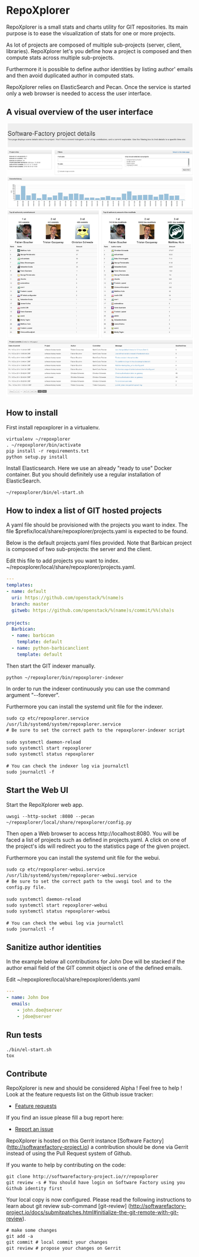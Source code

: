 # RepoXplorer

RepoXplorer is a small stats and charts utility for GIT repositories.
Its main purpose is to ease the visualization of stats for one or
more projects.

As lot of projects are composed of multiple sub-projects (server, client,
libraries). RepoXplorer let's you define how a project is composed and
then compute stats across multiple sub-projects.

Furthermore it is possible to define author identities by listing
author' emails and then avoid duplicated author in computed stats.

RepoXplorer relies on ElasticSearch and Pecan. Once the service is
started only a web browser is needed to access the user interface.

## A visual overview of the user interface

![capture 1](https://raw.githubusercontent.com/morucci/repoxplorer/master/imgs/repoxplorer.jpg)

## How to install

First install repoxplorer in a virtualenv.

```Shell
virtualenv ~/repoxplorer
. ~/repoxplorer/bin/activate
pip install -r requirements.txt
python setup.py install
```

Install Elasticsearch. Here we use an already "ready to use" Docker
container. But you should definitely use a regular installation
of ElasticSearch.

```Shell
~/repoxplorer/bin/el-start.sh
```

## How to index a list of GIT hosted projects

A yaml file should be provisioned with the projects you want to index. The
file $prefix/local/share/repoxplorer/projects.yaml is expected to be found.

Below is the default projects.yaml files provided. Note that Barbican project
is composed of two sub-projects: the server and the client.

Edit this file to add projects you want to index.
~/repoxplorer/local/share/repoxplorer/projects.yaml.

```YAML
---
templates:
- name: default
  uri: https://github.com/openstack/%(name)s
  branch: master
  gitweb: https://github.com/openstack/%(name)s/commit/%%(sha)s

projects:
  Barbican:
  - name: barbican
    template: default
  - name: python-barbicanclient
    template: default
```

Then start the GIT indexer manually.

```Shell
python ~/repoxplorer/bin/repoxplorer-indexer
```

In order to run the indexer continuously you can use the command
argument "--forever".

Furthermore you can install the systemd unit file for the indexer.

```
sudo cp etc/repoxplorer.service /usr/lib/systemd/system/repoxplorer.service
# Be sure to set the correct path to the repoxplorer-indexer script

sudo systemctl daemon-reload
sudo systemctl start repoxplorer
sudo systemctl status repoxplorer

# You can check the indexer log via journalctl
sudo journalctl -f
```

## Start the Web UI

Start the RepoXplorer web app.

```Shell
uwsgi --http-socket :8080 --pecan ~/repoxplorer/local/share/repoxplorer/config.py
```

Then open a Web browser to access http://localhost:8080. You will be faced a list
of projects such as defined in projects.yaml. A click on one of the project's ids
will redirect you to the statistics page of the given project.

Furthermore you can install the systemd unit file for the webui.

```
sudo cp etc/repoxplorer-webui.service /usr/lib/systemd/system/repoxplorer-webui.service
# Be sure to set the correct path to the uwsgi tool and to the config.py file.

sudo systemctl daemon-reload
sudo systemctl start repoxplorer-webui
sudo systemctl status repoxplorer-webui

# You can check the webui log via journalctl
sudo journalctl -f
```

## Sanitize author identities

In the example below all contributions for John Doe will be stacked if
the author email field of the GIT commit object is one of the defined
emails.

Edit ~/repoxplorer/local/share/repoxplorer/idents.yaml

```YAML
---
- name: John Doe
  emails:
    - john.doe@server
    - jdoe@server
```

## Run tests

```Shell
./bin/el-start.sh
tox
```

## Contribute

RepoXplorer is new and should be considered Alpha ! Feel free to help !
Look at the feature requests list on the Github issue tracker:

- [Feature requests](https://github.com/morucci/repoxplorer/issues?q=is%3Aopen+is%3Aissue+label%3Aenhancement)

If you find an issue please fill a bug report here:

- [Report an issue](https://github.com/morucci/repoxplorer/issues/new)

RepoXplorer is hosted on this Gerrit instance [Software Factory] (http://softwarefactory-project.io)
a contribution should be done via Gerrit instead of using the Pull Request system of Github.

If you wante to help by contributing on the code:

```Shell
git clone http://softwarefactory-project.io/r/repoxplorer
git review -s # You should have login on Software Factory using you Github identity first
```

Your local copy is now configured. Please read the following instructions to
learn about git review sub-command [git-review] (http://softwarefactory-project.io/docs/submitpatches.html#initialize-the-git-remote-with-git-review).

```
# make some changes
git add -a
git commit # local commit your changes
git review # propose your changes on Gerrit
```
